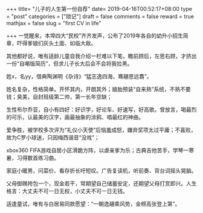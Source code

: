+++
title= "儿子的人生第一份自荐"
date= 2019-04-16T00:52:17+08:00
type = "post"
categories = ["琐记"]
draft = false
comments = false
reward = true
mathjax = false
slug = "first CV in life"

+++
一觉醒来，本埠四大“民校”齐齐发声，公布了2019年各自的幼升小招生简章，吓得爹娘们灰头土面、如临大敌。

其他都好说，唯有适龄儿童自我介绍一栏难以下笔，瞻前顾后，左思右顾，才挤出一份“自嘲版简历”，但求儿子长大后会不会将我拉黑。

<!--more-->

姓x，名yy，借典陶渊明《杂诗》“猛志逸四海，骞翮思远翥”。

姓名复杂，性格简单。开怀其内，开朗其外；娘胎预装“自来熟”系统，不熟不要钱；臭美，自封班级第二帅，第一长年空缺；

生性布尔乔亚，自小有四好：好识字，好论车、好速写，好高歌。曾放言，喝最烈的可乐，认最美的汉字，画最抽象的涂鸦、唱最红的神曲。

爱争胜，被学校多次评为“礼仪小天使”后恼羞成怒，嫌弃奖项太过平庸；不喜败，故为C罗小球迷，只因梅西谐音“没戏”；

xbox360 FIFA游戏自居小区滑跪方阵，以虐亲爹为乐；古典吉他苦手，学琴一寒暑，习得数首练习曲。

家庭小暖男，问菜价、看存折长吁短叹。广告复读机，听前奏、背台词摇头晃脑。

父母御赐挎包一个，现金若干，常期望自己储蓄安定，还期望父母打赏即兴。人生格言：大丈夫不可一日无权，小丈夫不可一日无钱。

适逢童试，唯有与白居易同款愿望：“一朝逸翮乘风势，金榜高张登上第”。


